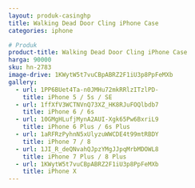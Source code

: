 ```yaml
---
layout: produk-casinghp
title: Walking Dead Door Cling iPhone Case
categories: iphone

# Produk
product-title: Walking Dead Door Cling iPhone Case
harga: 90000
sku: hn-2783
image-drive: 1KWytW5t7vuCBpABRZ2F1iU3p8PpFeMXb
gallery:
  - url: 1PP6BUet4Ta-n0JMHu72mkRRlzITzlPD-
    title: iPhone 5 / 5s / SE
  - url: 1ffXfV3WCTNVnQ73XZ_HK8RJuFOQlbdb7
    title: iPhone 6 / 6s
  - url: 10GMgHLufjMynA2AUI-Xgk65Pw6BxriL9
    title: iPhone 6 Plus / 6s Plus
  - url: 1aRFRzPyhnN5xUlyzuWWCDE4t99mtRBDY
    title: iPhone 7 / 8
  - url: 1JI_R_deQNvahQJpzYMgJJpqMrbMDOWL8
    title: iPhone 7 Plus / 8 Plus
  - url: 1KWytW5t7vuCBpABRZ2F1iU3p8PpFeMXb
    title: iPhone X
---
```

